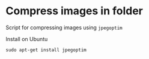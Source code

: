 # Compress images in folder 
Script for compressing images using ```jpegoptim```

Install on Ubuntu

```
sudo apt-get install jpegoptim
```
